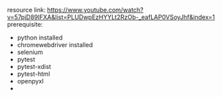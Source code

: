 resource link: https://www.youtube.com/watch?v=57pjD89IFXA&list=PLUDwpEzHYYLt2RzOb-_eafLAP0VSoyJhf&index=1
prerequisite:
- python installed
- chromewebdriver installed
- selenium
- pytest
- pytest-xdist
- pytest-html
- openpyxl
- 

